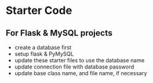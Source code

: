 # Starter Code
## For Flask & MySQL projects
- create a database first
- setup flask & PyMySQL
- update these starter files to use the database name
- update connection file with database password
- update base class name, and file name, if necessary